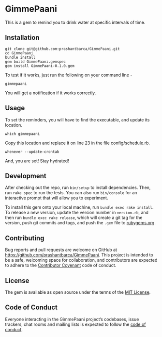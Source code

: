 # GimmePaani

This is a gem to remind you to drink water at specific intervals of time.

## Installation

```shell
git clone git@github.com:prashantbarca/GimmePaani.git
cd GimmePaani
bundle install
gem build GimmePaani.gemspec
gem install GimmePaani-0.1.0.gem
```
To test if it works, just run the following on your command line -

```shell
gimmepaani
```

You will get a notification if it works correctly.

## Usage

To set the reminders, you will have to find the executable, and update its location.

```shell
which gimmepaani
```

Copy this location and replace it on line 23 in the file config/schedule.rb.

```shell
whenever --update-crontab
```

And, you are set! Stay hydrated!


## Development

After checking out the repo, run `bin/setup` to install dependencies. Then, run `rake spec` to run the tests. You can also run `bin/console` for an interactive prompt that will allow you to experiment.

To install this gem onto your local machine, run `bundle exec rake install`. To release a new version, update the version number in `version.rb`, and then run `bundle exec rake release`, which will create a git tag for the version, push git commits and tags, and push the `.gem` file to [rubygems.org](https://rubygems.org).

## Contributing

Bug reports and pull requests are welcome on GitHub at https://github.com/prashantbarca/GimmePaani. This project is intended to be a safe, welcoming space for collaboration, and contributors are expected to adhere to the [Contributor Covenant](http://contributor-covenant.org) code of conduct.

## License

The gem is available as open source under the terms of the [MIT License](http://opensource.org/licenses/MIT).

## Code of Conduct

Everyone interacting in the GimmePaani project’s codebases, issue trackers, chat rooms and mailing lists is expected to follow the [code of conduct](https://github.com/[USERNAME]/GimmePaani/blob/master/CODE_OF_CONDUCT.md).
